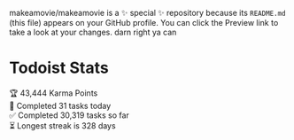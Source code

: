 makeamovie/makeamovie is a ✨ special ✨ repository because its `README.md` (this file) appears on your GitHub profile.
You can click the Preview link to take a look at your changes. darn right ya can

# Todoist Stats

<!-- TODO-IST:START -->
🏆  43,444 Karma Points           
🌸  Completed 31 tasks today           
✅  Completed 30,319 tasks so far           
⏳  Longest streak is 328 days
<!-- TODO-IST:END -->